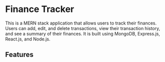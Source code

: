 # Finance Tracker

This is a MERN stack application that allows users to track their finances. Users can add, edit, and delete transactions, view their transaction history, and see a summary of their finances.
It is built using MongoDB, Express.js, React.js, and Node.js.

## Features